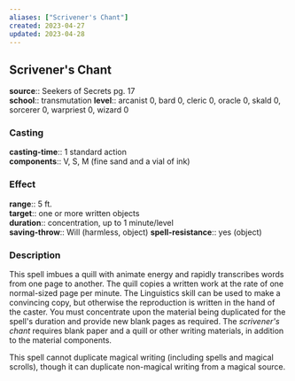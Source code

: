 ```yaml
---
aliases: ["Scrivener's Chant"]
created: 2023-04-27
updated: 2023-04-28
---
```


## Scrivener's Chant

**source**:: Seekers of Secrets pg. 17  
**school**:: transmutation
**level**:: arcanist 0, bard 0, cleric 0, oracle 0, skald 0, sorcerer 0, warpriest 0, wizard 0

### Casting

**casting-time**:: 1 standard action  
**components**:: V, S, M (fine sand and a vial of ink)

### Effect

**range**:: 5 ft.  
**target**:: one or more written objects  
**duration**:: concentration, up to 1 minute/level  
**saving-throw**:: Will (harmless, object)
**spell-resistance**:: yes (object)

### Description

This spell imbues a quill with animate energy and rapidly transcribes words from one page to another. The quill copies a written work at the rate of one normal-sized page per minute. The Linguistics skill can be used to make a convincing copy, but otherwise the reproduction is written in the hand of the caster. You must concentrate upon the material being duplicated for the spell's duration and provide new blank pages as required. The *scrivener's chant* requires blank paper and a quill or other writing materials, in addition to the material components.  
  
This spell cannot duplicate magical writing (including spells and magical scrolls), though it can duplicate non-magical writing from a magical source.
